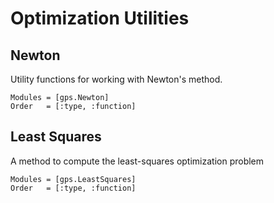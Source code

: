 # Optimization Utilities
## Newton

Utility functions for working with Newton's method.

```@autodocs
Modules = [gps.Newton]
Order   = [:type, :function]
```

## Least Squares

A method to compute the least-squares optimization problem

```@autodocs
Modules = [gps.LeastSquares]
Order   = [:type, :function]
```
